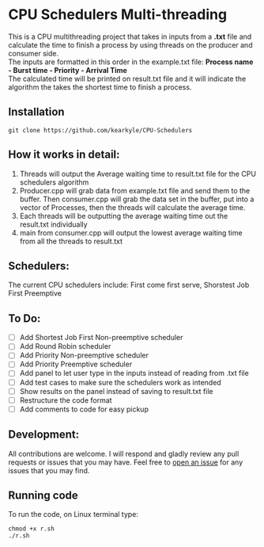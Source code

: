 # **CPU Schedulers Multi-threading**
This is a CPU multithreading project that takes in inputs from a **.txt** file and calculate the time to finish a process by using threads on the producer and consumer side.  
The inputs are formatted in this order in the example.txt file: **Process name - Burst time - Priority - Arrival Time**  
The calculated time will be printed on result.txt file and it will indicate the algorithm the takes the shortest time to finish a process.  
## Installation
   `git clone https://github.com/kearkyle/CPU-Schedulers`  
   
## How it works in detail:
1. Threads will output the Average waiting time to result.txt file for the CPU schedulers algorithm  
2. Producer.cpp will grab data from example.txt file and send them to the buffer. Then consumer.cpp will grab the data set in the buffer, put into a vector of Processes, then the threads will calculate the average time.  
3. Each threads will be outputting the average waiting time out the result.txt individually  
4. main from consumer.cpp will output the lowest average waiting time from all the threads to result.txt  

## Schedulers:
The current CPU schedulers include: First come first serve, Shorstest Job First Preemptive  

## To Do:
- [ ] Add Shortest Job First Non-preemptive scheduler
- [ ] Add Round Robin scheduler
- [ ] Add Priority Non-preemptive scheduler
- [ ] Add Priority Preemptive scheduler
- [ ] Add panel to let user type in the inputs instead of reading from .txt file
- [ ] Add test cases to make sure the schedulers work as intended
- [ ] Show results on the panel instead of saving to result.txt file
- [ ] Restructure the code format
- [ ] Add comments to code for easy pickup 

## Development:
All contributions are welcome. I will respond and gladly review any pull requests or issues that you may have. Feel free to [open an issue](https://github.com/kearkyle/CPU-Schedulers/issues) for any issues that you may find.

## Running code
To run the code, on Linux terminal type:
```
chmod +x r.sh
./r.sh
```   

